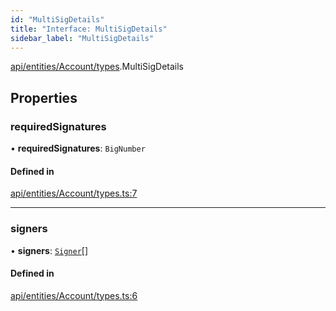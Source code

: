 ```yaml
---
id: "MultiSigDetails"
title: "Interface: MultiSigDetails"
sidebar_label: "MultiSigDetails"
---
```


[api/entities/Account/types](../../../../../../modules/API/Entities/Account/Types/Types.md).MultiSigDetails

## Properties

### requiredSignatures

• **requiredSignatures**: `BigNumber`

#### Defined in

[api/entities/Account/types.ts:7](https://github.com/PolymeshAssociation/polymesh-sdk/blob/95e180d28/src/api/entities/Account/types.ts#L7)

___

### signers

• **signers**: [`Signer`](../../../../../../modules/Types/Types.md#signer)[]

#### Defined in

[api/entities/Account/types.ts:6](https://github.com/PolymeshAssociation/polymesh-sdk/blob/95e180d28/src/api/entities/Account/types.ts#L6)

